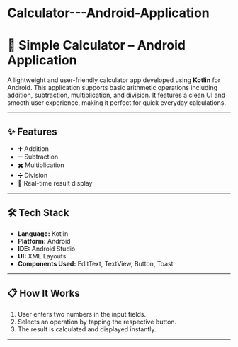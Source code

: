 # Calculator---Android-Application

# 📱 Simple Calculator – Android Application

A lightweight and user-friendly calculator app developed using **Kotlin** for Android. This application supports basic arithmetic operations including addition, subtraction, multiplication, and division. It features a clean UI and smooth user experience, making it perfect for quick everyday calculations.

---

## ✨ Features

- ➕ Addition  
- ➖ Subtraction  
- ✖️ Multiplication  
- ➗ Division  
- 🧮 Real-time result display  

---

## 🛠️ Tech Stack

- **Language:** Kotlin  
- **Platform:** Android  
- **IDE:** Android Studio  
- **UI:** XML Layouts  
- **Components Used:** EditText, TextView, Button, Toast

---


## 📋 How It Works

1. User enters two numbers in the input fields.
2. Selects an operation by tapping the respective button.
3. The result is calculated and displayed instantly.

---


